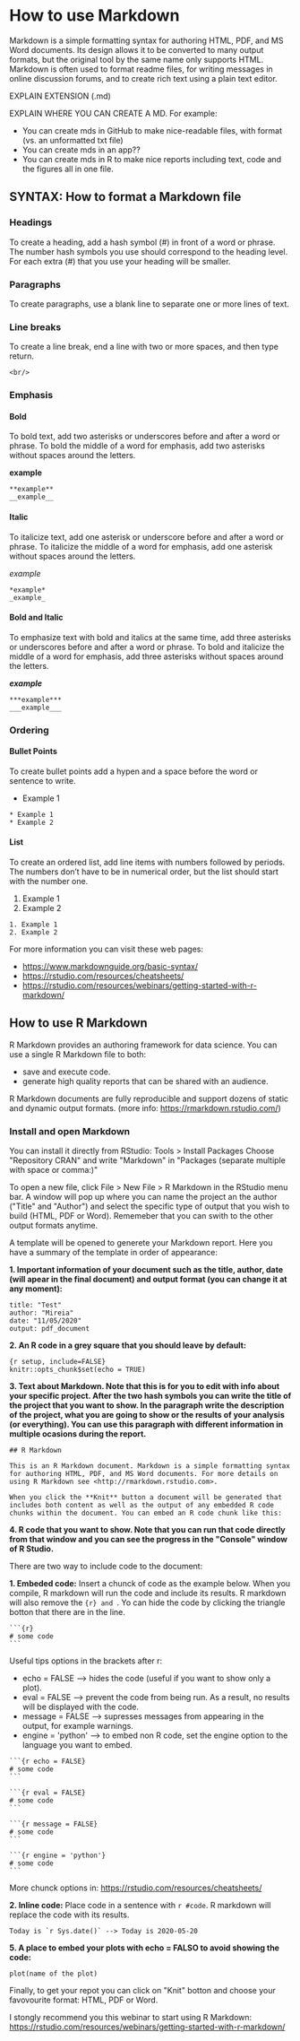 # How to use Markdown

Markdown is a simple formatting syntax for authoring HTML, PDF, and MS Word documents. Its design allows it to be converted to many output formats, but the original tool by the same name only supports HTML. Markdown is often used to format readme files, for writing messages in online discussion forums, and to create rich text using a plain text editor.<br/>

EXPLAIN EXTENSION (.md)

EXPLAIN WHERE YOU CAN CREATE A MD. For example: 
- You can create mds in GitHub to make nice-readable files, with format (vs. an unformatted txt file)
- You can create mds in an app??
- You can create mds in R to make nice reports including text, code and the figures all in one file.


## SYNTAX: How to format a Markdown file

### Headings
To create a heading, add a hash symbol (#) in front of a word or phrase. The number hash symbols you use should correspond to the heading level. For each extra (#) that you use your heading will be smaller.<br/>

### Paragraphs
To create paragraphs, use a blank line to separate one or more lines of text.<br/>

### Line breaks
To create a line break, end a line with two or more spaces, and then type return.<br/>
````
<br/>
````  

### Emphasis

#### Bold
To bold text, add two asterisks or underscores before and after a word or phrase. To bold the middle of a word for emphasis, add two asterisks without spaces around the letters. 

**example**
````
**example**
__example__
````

#### Italic
To italicize text, add one asterisk or underscore before and after a word or phrase. To italicize the middle of a word for emphasis, add one asterisk without spaces around the letters.

*example*
````
*example*
_example_
````

#### Bold and Italic
To emphasize text with bold and italics at the same time, add three asterisks or underscores before and after a word or phrase. To bold and italicize the middle of a word for emphasis, add three asterisks without spaces around the letters.

***example***
````
***example***
___example___
````

### Ordering
#### Bullet Points
To create bullet points add a hypen and a space before the word or sentence to write.

* Example 1
````
* Example 1
* Example 2
````

#### List
To create an ordered list, add line items with numbers followed by periods. The numbers don’t have to be in numerical order, but the list should start with the number one.

1. Example 1
2. Example 2
````
1. Example 1
2. Example 2
````

For more information you can visit these web pages: 
- https://www.markdownguide.org/basic-syntax/
- https://rstudio.com/resources/cheatsheets/
- https://rstudio.com/resources/webinars/getting-started-with-r-markdown/


## How to use R Markdown
R Markdown provides an authoring framework for data science. You can use a single R Markdown file to both:

- save and execute code.
- generate high quality reports that can be shared with an audience.

R Markdown documents are fully reproducible and support dozens of static and dynamic output formats. (more info: https://rmarkdown.rstudio.com/)

### Install and open Markdown
You can install it directly from RStudio:
Tools > Install Packages
Choose "Repository CRAN" and write "Markdown" in "Packages (separate multiple with space or comma:)"

To open a new file, click File > New File > R Markdown in the RStudio menu bar. A window will pop up where you can name the project an the author ("Title" and "Author") and select the specific type of output that you wish to build (HTML, PDF or Word). Rememeber that you can swith to the other output formats anytime.

A template will be opened to generete your Markdown report. Here you have a summary of the template in order of appearance:

**1. Important information of your document such as the title, author, date (will apear in the final document) and output format (you can change it at any moment):**

````
title: "Test"
author: "Mireia"
date: "11/05/2020"
output: pdf_document
````

**2. An R code in a grey square that you should leave by default:**

````
{r setup, include=FALSE}
knitr::opts_chunk$set(echo = TRUE)
````

**3. Text about Markdown. Note that this is for you to edit with info about your specific project. After the two hash symbols you can write the title of the project that you want to show. In the paragraph write the description of the project, what you are going to show or the results of your analysis (or everything).
You can use this paragraph with different information in multiple ocasions during the report.**

````
## R Markdown

This is an R Markdown document. Markdown is a simple formatting syntax for authoring HTML, PDF, and MS Word documents. For more details on using R Markdown see <http://rmarkdown.rstudio.com>.

When you click the **Knit** button a document will be generated that includes both content as well as the output of any embedded R code chunks within the document. You can embed an R code chunk like this:

````
**4. R code that you want to show. Note that you can run that code directly from that window and you can see the progress in the "Console" window of R Studio.**

There are two way to include code to the document:

**1. Embeded code:** Insert a chunck of code as the example below. When you compile, R markdown will run the code and include its results. R markdown will also remove the ```{r} and ```. Yo can hide the code by clicking the triangle botton that there are in the line.
````
```{r}
# some code
```
````

Useful tips options in the brackets after r:

* echo = FALSE --> hides the code (useful if you want to show only a plot).
* eval = FALSE --> prevent the code from being run. As a result, no results will be displayed with the code.
* message = FALSE --> supresses messages from appearing in the output, for example warnings.
* engine = 'python' --> to embed non R code, set the engine option to the language you want to embed. 
````
```{r echo = FALSE}
# some code
```
````
````
```{r eval = FALSE}
# some code
```
````
````
```{r message = FALSE}
# some code
```
````
````
```{r engine = 'python'}
# some code
```
````
More chunck options in: https://rstudio.com/resources/cheatsheets/

**2. Inline code:** Place code in a sentence with `r #code`. R markdown will replace the code with its results.
````
Today is `r Sys.date()` --> Today is 2020-05-20
````

**5. A place to embed your plots with echo = FALSO to avoid showing the code:**
```{r name of the plot, echo=FALSE}
plot(name of the plot)
```

Finally, to get your repot you can click on "Knit" botton and choose your favovourite format: HTML, PDF or Word.

I stongly recommend you this webinar to start using R Markdown:
https://rstudio.com/resources/webinars/getting-started-with-r-markdown/
